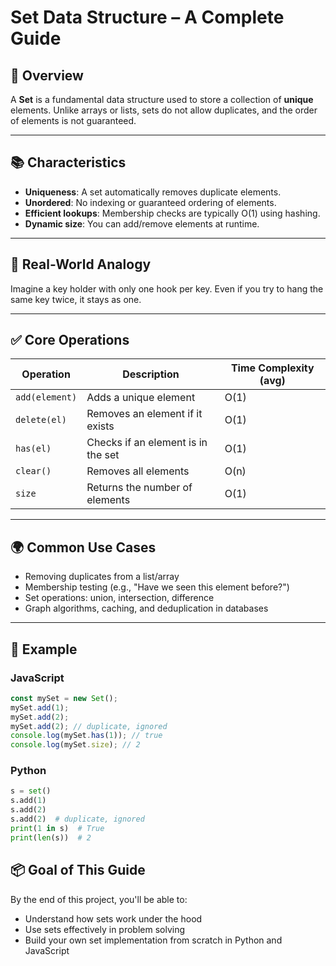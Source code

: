 # Set Data Structure – A Complete Guide

## 📌 Overview

A **Set** is a fundamental data structure used to store a collection of **unique** elements. Unlike arrays or lists, sets do not allow duplicates, and the order of elements is not guaranteed.

---

## 📚 Characteristics

- **Uniqueness**: A set automatically removes duplicate elements.
- **Unordered**: No indexing or guaranteed ordering of elements.
- **Efficient lookups**: Membership checks are typically O(1) using hashing.
- **Dynamic size**: You can add/remove elements at runtime.

---

## 🧠 Real-World Analogy

Imagine a key holder with only one hook per key. Even if you try to hang the same key twice, it stays as one.

---

## ✅ Core Operations

| Operation      | Description                        | Time Complexity (avg) |
| -------------- | ---------------------------------- | --------------------- |
| `add(element)` | Adds a unique element              | O(1)                  |
| `delete(el)`   | Removes an element if it exists    | O(1)                  |
| `has(el)`      | Checks if an element is in the set | O(1)                  |
| `clear()`      | Removes all elements               | O(n)                  |
| `size`         | Returns the number of elements     | O(1)                  |

---

## 🌍 Common Use Cases

- Removing duplicates from a list/array
- Membership testing (e.g., "Have we seen this element before?")
- Set operations: union, intersection, difference
- Graph algorithms, caching, and deduplication in databases

---

## 🧪 Example

### JavaScript

```js
const mySet = new Set();
mySet.add(1);
mySet.add(2);
mySet.add(2); // duplicate, ignored
console.log(mySet.has(1)); // true
console.log(mySet.size); // 2
```

### Python

```python
s = set()
s.add(1)
s.add(2)
s.add(2)  # duplicate, ignored
print(1 in s)  # True
print(len(s))  # 2
```

## 📦 Goal of This Guide

By the end of this project, you'll be able to:

- Understand how sets work under the hood
- Use sets effectively in problem solving
- Build your own set implementation from scratch in Python and JavaScript

